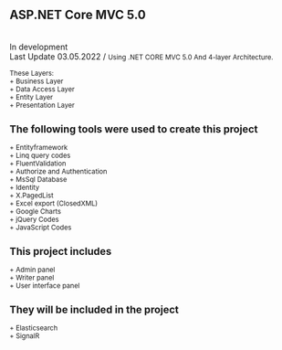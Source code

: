 <h2>ASP.NET Core MVC 5.0</h2>
<br/>
In development
<br/>
Last Update 03.05.2022 /

<small> 
Using .NET CORE MVC 5.0 And 4-layer Architecture.<br/><br/>
These Layers:<br/>
  + Business Layer<br/>
  + Data Access Layer<br/>
  + Entity Layer<br/>
  + Presentation Layer<br/>

  <h2>The following tools were used to create this project</h2> 
+ Entityframework<br/>
+ Linq query codes<br/>
+ FluentValidation<br/>
+ Authorize and Authentication<br/>
+ MsSql Database<br/>
+ Identity <br/>
+ X.PagedList <br/>
+ Excel export (ClosedXML) <br/>
+ Google Charts <br/>
+ jQuery Codes<br/>
+ JavaScript Codes<br/>
  
  
  <h2>This project includes</h2>
+ Admin panel <br/>
+ Writer panel<br/>
+ User interface panel<br/>

 <h2> They will be included in the project</h2>
+ Elasticsearch <br/>
+ SignalR<br/>
</small>
